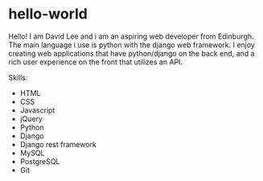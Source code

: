 # hello-world
Hello! I am David Lee and i am an aspiring web developer from Edinburgh. The main language i use is python with the django web framework. I enjoy creating web applications that have python/django on the back end, and a rich user experience on the front that utilizes an API.


Skills:
- HTML
- CSS
- Javascript
- jQuery
- Python
- Django
- Django rest framework
- MySQL
- PostgreSQL
- Git

